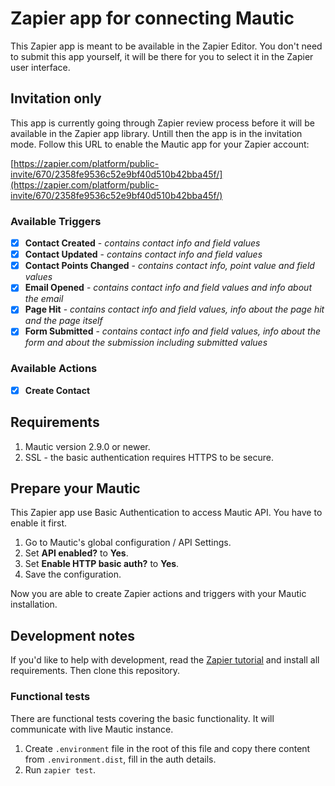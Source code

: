 # Zapier app for connecting Mautic

This Zapier app is meant to be available in the Zapier Editor. You don't need to submit this app yourself, it will be there for you to select it in the Zapier user interface.

## Invitation only

This app is currently going through Zapier review process before it will be available in the Zapier app library. Untill then the app is in the invitation mode. Follow this URL to enable the Mautic app for your Zapier account:

[https://zapier.com/platform/public-invite/670/2358fe9536c52e9bf40d510b42bba45f/](https://zapier.com/platform/public-invite/670/2358fe9536c52e9bf40d510b42bba45f/)

### Available Triggers
- [x] **Contact Created** - _contains contact info and field values_
- [x] **Contact Updated** - _contains contact info and field values_
- [x] **Contact Points Changed** - _contains contact info, point value and field values_
- [x] **Email Opened** - _contains contact info and field values and info about the email_
- [x] **Page Hit** - _contains contact info and field values, info about the page hit and the page itself_
- [x] **Form Submitted** - _contains contact info and field values, info about the form and about the submission including submitted values_

### Available Actions
- [x] **Create Contact**

## Requirements

1. Mautic version 2.9.0 or newer.
2. SSL - the basic authentication requires HTTPS to be secure.

## Prepare your Mautic

This Zapier app use Basic Authentication to access Mautic API. You have to enable it first.

1. Go to Mautic's global configuration / API Settings.
2. Set __API enabled?__ to __Yes__.
3. Set __Enable HTTP basic auth?__ to __Yes__.
4. Save the configuration.

Now you are able to create Zapier actions and triggers with your Mautic installation.

## Development notes

If you'd like to help with development, read the [Zapier tutorial](https://github.com/zapier/zapier-platform-cli/wiki/Tutorial) and install all requirements. Then clone this repository.

### Functional tests

There are functional tests covering the basic functionality. It will communicate with live Mautic instance.

1. Create `.environment` file in the root of this file and copy there content from `.environment.dist`, fill in the auth details.
2. Run `zapier test`.
